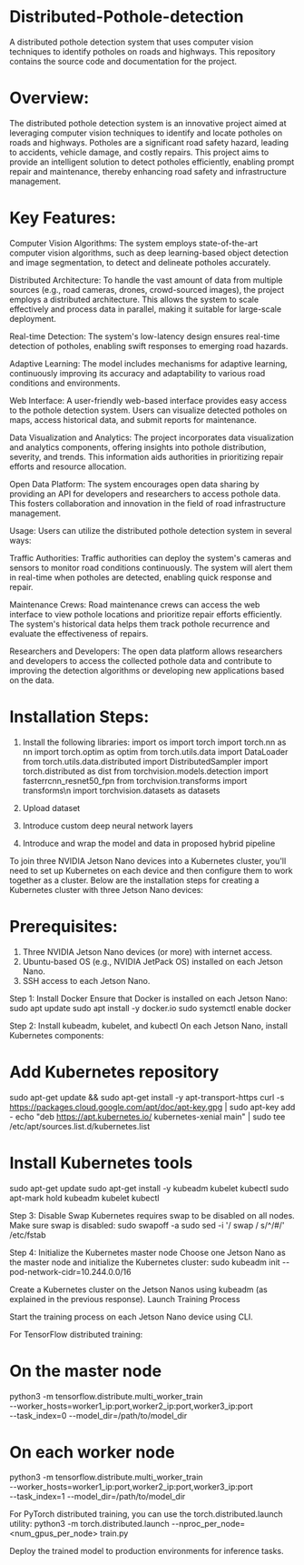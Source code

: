 # Distributed-Pothole-detection
A distributed pothole detection system that uses computer vision techniques to identify potholes on roads and highways. This repository contains the source code and documentation for the project.

# Overview:
The distributed pothole detection system is an innovative project aimed at leveraging computer vision techniques to identify and locate potholes on roads and highways. Potholes are a significant road safety hazard, leading to accidents, vehicle damage, and costly repairs. This project aims to provide an intelligent solution to detect potholes efficiently, enabling prompt repair and maintenance, thereby enhancing road safety and infrastructure management.

# Key Features:

Computer Vision Algorithms: The system employs state-of-the-art computer vision algorithms, such as deep learning-based object detection and image segmentation, to detect and delineate potholes accurately.

Distributed Architecture: To handle the vast amount of data from multiple sources (e.g., road cameras, drones, crowd-sourced images), the project employs a distributed architecture. This allows the system to scale effectively and process data in parallel, making it suitable for large-scale deployment.

Real-time Detection: The system's low-latency design ensures real-time detection of potholes, enabling swift responses to emerging road hazards.

Adaptive Learning: The model includes mechanisms for adaptive learning, continuously improving its accuracy and adaptability to various road conditions and environments.

Web Interface: A user-friendly web-based interface provides easy access to the pothole detection system. Users can visualize detected potholes on maps, access historical data, and submit reports for maintenance.

Data Visualization and Analytics: The project incorporates data visualization and analytics components, offering insights into pothole distribution, severity, and trends. This information aids authorities in prioritizing repair efforts and resource allocation.

Open Data Platform: The system encourages open data sharing by providing an API for developers and researchers to access pothole data. This fosters collaboration and innovation in the field of road infrastructure management.

Usage:
Users can utilize the distributed pothole detection system in several ways:

Traffic Authorities: Traffic authorities can deploy the system's cameras and sensors to monitor road conditions continuously. The system will alert them in real-time when potholes are detected, enabling quick response and repair.

Maintenance Crews: Road maintenance crews can access the web interface to view pothole locations and prioritize repair efforts efficiently. The system's historical data helps them track pothole recurrence and evaluate the effectiveness of repairs.

Researchers and Developers: The open data platform allows researchers and developers to access the collected pothole data and contribute to improving the detection algorithms or developing new applications based on the data.

# Installation Steps:

1. Install the following libraries:
import os
import torch
import torch.nn as nn
import torch.optim as optim
from torch.utils.data import DataLoader
from torch.utils.data.distributed import DistributedSampler
import torch.distributed as dist
from torchvision.models.detection import fasterrcnn_resnet50_fpn
from torchvision.transforms import transforms\n
import torchvision.datasets as datasets

2. Upload dataset
3. Introduce custom deep neural network layers
5. Introduce and wrap the model and data in proposed hybrid pipeline


To join three NVIDIA Jetson Nano devices into a Kubernetes cluster, you'll need to set up Kubernetes on each device and then configure them to work together as a cluster. Below are the installation steps for creating a Kubernetes cluster with three Jetson Nano devices:

# Prerequisites:

1. Three NVIDIA Jetson Nano devices (or more) with internet access.
2. Ubuntu-based OS (e.g., NVIDIA JetPack OS) installed on each Jetson Nano.
3. SSH access to each Jetson Nano.

Step 1: Install Docker
Ensure that Docker is installed on each Jetson Nano:
sudo apt update
sudo apt install -y docker.io
sudo systemctl enable docker

Step 2: Install kubeadm, kubelet, and kubectl
On each Jetson Nano, install Kubernetes components:
# Add Kubernetes repository
sudo apt-get update && sudo apt-get install -y apt-transport-https
curl -s https://packages.cloud.google.com/apt/doc/apt-key.gpg | sudo apt-key add -
echo "deb https://apt.kubernetes.io/ kubernetes-xenial main" | sudo tee /etc/apt/sources.list.d/kubernetes.list

# Install Kubernetes tools
sudo apt-get update
sudo apt-get install -y kubeadm kubelet kubectl
sudo apt-mark hold kubeadm kubelet kubectl

Step 3: Disable Swap
Kubernetes requires swap to be disabled on all nodes. Make sure swap is disabled:
sudo swapoff -a
sudo sed -i '/ swap / s/^/#/' /etc/fstab

Step 4: Initialize the Kubernetes master node
Choose one Jetson Nano as the master node and initialize the Kubernetes cluster:
sudo kubeadm init --pod-network-cidr=10.244.0.0/16

Create a Kubernetes cluster on the Jetson Nanos using kubeadm (as explained in the previous response).
Launch Training Process

Start the training process on each Jetson Nano device using CLI.

For TensorFlow distributed training:
# On the master node
python3 -m tensorflow.distribute.multi_worker_train \
    --worker_hosts=worker1_ip:port,worker2_ip:port,worker3_ip:port \
    --task_index=0 --model_dir=/path/to/model_dir

# On each worker node
python3 -m tensorflow.distribute.multi_worker_train \
    --worker_hosts=worker1_ip:port,worker2_ip:port,worker3_ip:port \
    --task_index=1 --model_dir=/path/to/model_dir
    
For PyTorch distributed training, you can use the torch.distributed.launch utility:
python3 -m torch.distributed.launch --nproc_per_node=<num_gpus_per_node> train.py

Deploy the trained model to production environments for inference tasks.

        
